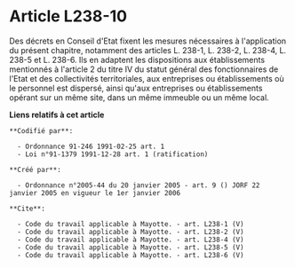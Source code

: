 # Article L238-10

Des décrets en Conseil d'Etat fixent les mesures nécessaires à l'application du présent chapitre, notamment des articles L.
238-1, L. 238-2, L. 238-4, L. 238-5 et L. 238-6. Ils en adaptent les dispositions aux établissements mentionnés à l'article 2
du titre IV du statut général des fonctionnaires de l'Etat et des collectivités territoriales, aux entreprises ou
établissements où le personnel est dispersé, ainsi qu'aux entreprises ou établissements opérant sur un même site, dans un
même immeuble ou un même local.

**Liens relatifs à cet article**

	**Codifié par**:

	  - Ordonnance 91-246 1991-02-25 art. 1
	  - Loi n°91-1379 1991-12-28 art. 1 (ratification)

	**Créé par**:

	  - Ordonnance n°2005-44 du 20 janvier 2005 - art. 9 () JORF 22 janvier 2005 en vigueur le 1er janvier 2006

	**Cite**:

	  - Code du travail applicable à Mayotte. - art. L238-1 (V)
	  - Code du travail applicable à Mayotte. - art. L238-2 (V)
	  - Code du travail applicable à Mayotte. - art. L238-4 (V)
	  - Code du travail applicable à Mayotte. - art. L238-5 (V)
	  - Code du travail applicable à Mayotte. - art. L238-6 (V)
